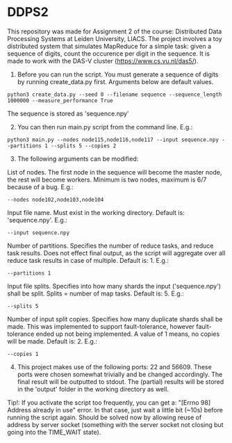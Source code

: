 # DDPS2

This repository was made for Assignment 2 of the course: Distributed Data Processing Systems at Leiden University, LIACS.
The project involves a toy distributed system that simulates MapReduce for a simple task: given a sequence of digits, count the occurence per digit in the sequence. It is made to work with the DAS-V cluster (https://www.cs.vu.nl/das5/).

1. Before you can run the script. You must generate a sequence of digits by running create_data.py first. Arguments below are default values.

```console
python3 create_data.py --seed 0 --filename sequence --sequence_length 1000000 --measure_performance True
```

The sequence is stored as 'sequence.npy'

2. You can then run main.py script from the command line. E.g.:

```console
python3 main.py --nodes node115,node116,node117 --input sequence.npy --partitions 1 --splits 5 --copies 2
```

3. The following arguments can be modified:

List of nodes. The first node in the sequence will become the master node, the rest will become workers. Minimum is two nodes, maximum is 6/7 because of a bug. E.g.:
```console
--nodes node102,node103,node104
```
Input file name. Must exist in the working directory. Default is: 'sequence.npy'. E.g.:
```console
--input sequence.npy
```
Number of partitions. Specifies the number of reduce tasks, and reduce task results. Does not effect final output, as the script will aggregate over all reduce task results in case of multiple. Default is: 1. E.g.:

```console
--partitions 1
```
Input file splits. Specifies into how many shards the input ('sequence.npy') shall be split. Splits = number of map tasks.  Default is: 5. E.g.:

```console
--splits 5
```

Number of input split copies. Specifies how many duplicate shards shall be made. This was implemented to support fault-tolerance, however fault-tolerance ended up not being implemented. A value of 1 means, no copies will be made. Default is: 2. E.g.:

```console
--copies 1
```
4. This project makes use of the following ports: 22 and 56609. These ports were chosen somewhat trivially and be changed accordingly. The final result will be outputted to stdout. The (partial) results will be stored in the 'output' folder in the working directory as well.

Tip!: If you activate the script too frequently, you can get a: "[Errno 98] Address already in use" error. In that case, just wait a little bit (~10s) before running the script again. Should be solved now by allowing reuse of address by server socket (something with the server socket not closing but going into the TIME_WAIT state). 
